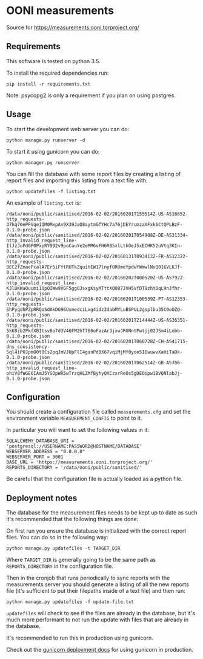 # OONI measurements

Source for https://measurements.ooni.torproject.org/

## Requirements

This software is tested on python 3.5.

To install the required dependencies run:

```
pip install -r requirements.txt
```

Note: psycopg2 is only a requirement if you plan on using postgres.

## Usage

To start the development web server you can do:

```
python manage.py runserver -d
```

To start it using gunicorn you can do:

```
python manager.py runserver
```

You can fill the database with some report files by creating a listing of
report files and importing this listing from a text file with:

```
python updatefiles -f listing.txt
```

An example of `listing.txt` is:

```
/data/ooni/public/sanitised/2016-02-02/20160201T155514Z-US-AS16652-http_requests-37kq70ePFVqe1QM0MxpAv9X39JaQ8aytmGfYHc7a76jDEYrumzaXFxkSCtQPLBzF-0.1.0-probe.json
/data/ooni/public/sanitised/2016-02-02/20160201T054908Z-DE-AS31334-http_invalid_request_line-IlJzJoPd0P0PxpRY992v9poCauYe2eMM6vFH6RB5xlLtkOeJ5xECHK52uVtq3KIn-0.1.0-probe.json
/data/ooni/public/sanitised/2016-02-02/20160131T093413Z-FR-AS12322-http_requests-BEC2fZmaePcalA7Er5iFYtRUTkZquiHEW17lnyfORUmeYpdwYWmwlNxQ01GVLKJf-0.1.0-probe.json
/data/ooni/public/sanitised/2016-02-02/20160202T000520Z-US-AS7922-http_invalid_request_line-KJlUKWaOuumi1OpQIWw9VGF5ggOJsxgKsyMTttXQO87JVH5VfDT9zhYOqL9nJfhr-0.1.0-probe.json
/data/ooni/public/sanitised/2016-02-02/20160201T100539Z-PT-AS12353-http_requests-ShPyqdhPZpRRQoSdAkDG96UsmedciLxg4idz3dabMYLuBSPUL2gsplbu35C0oOZQ-0.1.0-probe.json
/data/ooni/public/sanitised/2016-02-02/20160201T214444Z-US-AS36351-http_requests-5kK0zb2PkfXBItsv8o7d3V46FM2hT760oFazAr3jxwJRGNntPwtjj02JSm4iLobb-0.1.0-probe.json
/data/ooni/public/sanitised/2016-02-02/20160201T060728Z-CH-AS41715-dns_consistency-Sql4iPUJpmO0t0Cs2pqJmVJUpFlI4ganPdBX67vqiMjMf0yoe5IEwuwvXaHiTaDk-0.1.0-probe.json
/data/ooni/public/sanitised/2016-02-02/20160201T062514Z-GB-AS786-http_invalid_request_line-ohiV8fWGE6IAmJ5YSOpWR5wTrzqHLZMfByhyQXCzxrReOs5gDEOipw1BVQNlabJj-0.1.0-probe.json
```

## Configuration

You should create a configuration file called `measurements.cfg` and set
the environment variable `MEASUREMENT_CONFIG` to point to it.

In particular you will want to set the following values in it:

```
SQLALCHEMY_DATABASE_URI = 'postgresql://USERNAME:PASSWORD@HOSTNAME/DATABASE'
WEBSERVER_ADDRESS = "0.0.0.0"
WEBSERVER_PORT = 3001
BASE_URL = 'https://measurements.ooni.torproject.org/'
REPORTS_DIRECTORY = '/data/ooni/public/sanitised/'
```

Be careful that the configuration file is actually loaded as a python file.

## Deployment notes

The database for the measurement files needs to be kept up to date as such it's
recommended that the following things are done:

On first run you ensure the database is initialized with the correct
report files.
You can do so in the following way:
```
python manage.py updatefiles -t TARGET_DIR
```
Where `TARGET_DIR` is generally going to be the same path as
`REPORTS_DIRECTORY` in the configuration file.

Then in the cronjob that runs periodically to sync reports with the
measurements server you should generate a listing of all the new reports file
(it's sufficient to put their filepaths inside of a text file) and then
run:

```
python manage.py updatefiles -f update-file.txt
```

`updatefiles` will check to see if the files are already in the database, but
it's much more performant to not run the update with files that are already in
the database.

It's recommended to run this in production using gunicorn.

Check out the [gunicorn deployment
docs](http://docs.gunicorn.org/en/stable/deploy.html) for using gunicorn in
production.
